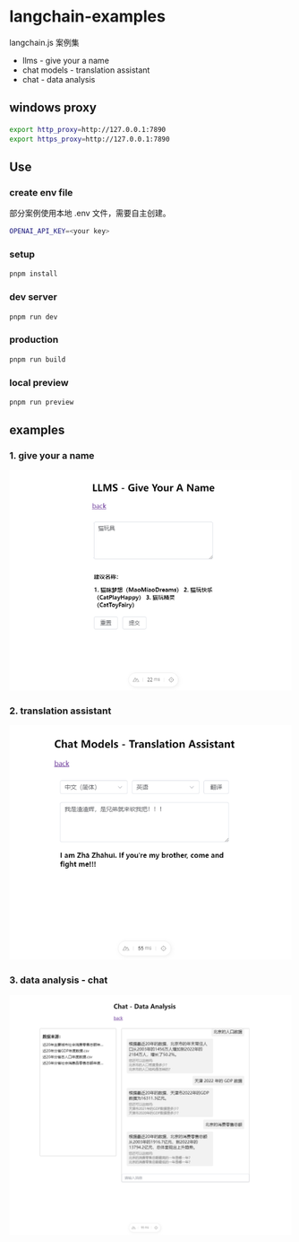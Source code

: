 # langchain-examples

langchain.js 案例集

* llms - give your a name
* chat models - translation assistant
* chat - data analysis

## windows proxy

```bash
export http_proxy=http://127.0.0.1:7890
export https_proxy=http://127.0.0.1:7890
```

## Use

### create env file

部分案例使用本地 .env 文件，需要自主创建。

```bash
OPENAI_API_KEY=<your key>
```

### setup

```bash
pnpm install
```

### dev server

```bash
pnpm run dev
```

### production

```bash
pnpm run build
```

### local preview

```bash
pnpm run preview
```

## examples

### 1. give your a name

<img src="./static/images/givename.png" />

### 2. translation assistant

<img src="./static/images/translate.png" />

### 3. data analysis - chat

<img src="./static/images/chat.png" />